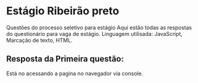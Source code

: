 # Estágio Ribeirão preto
 Questões do processo seletivo para estágio
 Aqui estão todas as respostas do questionário para vaga de estágio. Linguagem utilisada: JavaScript, Marcação de texto, HTML.
 ## Resposta da Primeira questão:
 Está no acessando a pagina no navegador via console.
